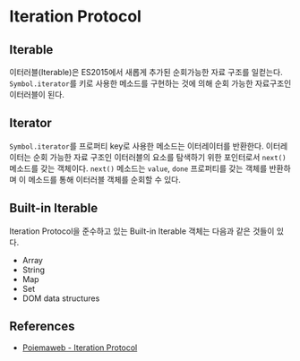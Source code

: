 # Iteration Protocol

## Iterable

이터러블(Iterable)은 ES2015에서 새롭게 추가된 순회가능한 자료 구조를 일컫는다. `Symbol.iterator`를 키로 사용한 메소드를 구현하는 것에 의해 순회 가능한 자료구조인 이터러블이 된다.

## Iterator

`Symbol.iterator`를 프로퍼티 key로 사용한 메소드는 이터레이터를 반환한다. 이터레이터는 순회 가능한 자료 구조인 이터러블의 요소를 탐색하기 위한 포인터로서 `next()` 메소드를 갖는 객체이다. `next()` 메소드는 `value`, `done` 프로퍼티를 갖는 객체를 반환하며 이 메소드를 통해 이터러블 객체를 순회할 수 있다.

## Built-in Iterable

Iteration Protocol을 준수하고 있는 Built-in Iterable 객체는 다음과 같은 것들이 있다.

* Array
* String
* Map
* Set
* DOM data structures

## References

* [Poiemaweb - Iteration Protocol](http://poiemaweb.com/es6-iteration-for-of)